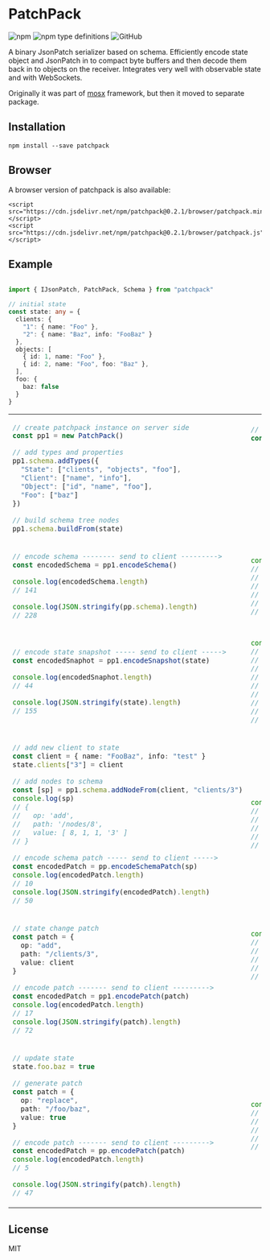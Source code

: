 # PatchPack  
<img alt="npm" src="https://img.shields.io/npm/v/patchpack"> <img alt="npm type definitions" src="https://img.shields.io/npm/types/patchpack"> <img alt="GitHub" src="https://img.shields.io/npm/l/patchpack">


A binary JsonPatch serializer based on schema. Efficiently encode state object and JsonPatch in to compact byte buffers and then decode them back in to objects on the receiver. Integrates very well with observable state and with WebSockets.

Originally it was part of [mosx](https://github.com/udamir/mosx) framework, but then it moved to separate package.

## Installation

```
npm install --save patchpack
```

## Browser
A browser version of patchpack is also available:
```
<script src="https://cdn.jsdelivr.net/npm/patchpack@0.2.1/browser/patchpack.min.js"></script>
<script src="https://cdn.jsdelivr.net/npm/patchpack@0.2.1/browser/patchpack.js"></script>
```

## Example

```ts

import { IJsonPatch, PatchPack, Schema } from "patchpack"

// initial state
const state: any = {
  clients: {
    "1": { name: "Foo" },
    "2": { name: "Baz", info: "FooBaz" }
  },
  objects: [
    { id: 1, name: "Foo" },
    { id: 2, name: "Foo", foo: "Baz" },
  ],
  foo: {
    baz: false
  }
}
```

<table>
<tr><td>

```ts
// create patchpack instance on server side
const pp1 = new PatchPack()

// add types and properties
pp1.schema.addTypes({
  "State": ["clients", "objects", "foo"],
  "Client": ["name", "info"],
  "Object": ["id", "name", "foo"],
  "Foo": ["baz"]
})

// build schema tree nodes
pp1.schema.buildFrom(state)
```
</td><td>
  
```ts
// create patchpack instance on client side
const pp2 = new PatchPack()













```
</td></tr>
<tr><td>

```ts
// encode schema -------- send to client --------->
const encodedSchema = pp1.encodeSchema()

console.log(encodedSchema.length)
// 141

console.log(JSON.stringify(pp.schema).length)
// 228
```

</td><td>

```ts
console.log(pp2.decodeSchema(encodedSchema).types)
// [
//   [ 'State', 'clients', 'objects', 'foo' ],
//   [ 'Client', 'name', 'info' ],
//   [ 'Object', 'id', 'name', 'foo' ],
//   [ 'Foo', 'baz' ]
// ]
```
</td></tr>
<tr><td>

```ts
// encode state snapshot ----- send to client ----->
const encodedSnaphot = pp1.encodeSnapshot(state)

console.log(encodedSnaphot.length)
// 44

console.log(JSON.stringify(state).length)
// 155


```
</td><td>

```ts
console.log(pp2.decodeSnapshot(encodedSnaphot))
// {
//   clients: { 
//     '1': { name: 'Foo' }, 
//     '2': { name: 'Baz', info: 'FooBaz' } },
//   objects: [ 
//     { id: 1, name: 'Foo' }, 
//     { id: 2, name: 'Foo', foo: 'Baz' } ],
//   foo: { baz: false }
// }
```
</td></tr>

<tr><td>

```ts
// add new client to state
const client = { name: "FooBaz", info: "test" }
state.clients["3"] = client

// add nodes to schema
const [sp] = pp1.schema.addNodeFrom(client, "clients/3")
console.log(sp)
// { 
//   op: 'add', 
//   path: '/nodes/8', 
//   value: [ 8, 1, 1, '3' ] 
// }

// encode schema patch ----- send to client ----->
const encodedPatch = pp.encodeSchemaPatch(sp)
console.log(encodedPatch.length) 
// 10
console.log(JSON.stringify(encodedPatch).length)
// 50
```
</td><td>

```ts
console.log(pp2.decodePatch(encodedPatch))
// { 
//   op: 'add',
//   path: '/nodes/8', 
//   value: [ 8, 1, 1, '3' ]
// }

```

</td></tr>

<tr><td>

```ts
// state change patch
const patch = { 
  op: "add", 
  path: "/clients/3", 
  value: client 
}

// encode patch ------- send to client --------->
const encodedPatch = pp1.encodePatch(patch)
console.log(encodedPatch.length)
// 17
console.log(JSON.stringify(patch).length)
// 72
```
</td><td>

```ts
console.log(pp2.decodePatch(encodedPatch))
// {
//   op: 'add',
//   path: '/clients/3',
//   value: { name: 'FooBaz', info: 'test' }
// }








```
</td></tr>

<tr><td>
  
```ts
// update state
state.foo.baz = true

// generate patch
const patch = { 
  op: "replace", 
  path: "/foo/baz", 
  value: true 
}

// encode patch ------- send to client --------->
const encodedPatch = pp.encodePatch(patch)
console.log(encodedPatch.length) 
// 5

console.log(JSON.stringify(patch).length)
// 47
```
</td><td>
  
```ts
console.log(pp2.decodePatch(encodedPatch))
// { 
//   op: "replace", 
//   path: "/foo/baz", 
//   value: true 
// }

```
</td></tr>


</table>

## License

MIT
